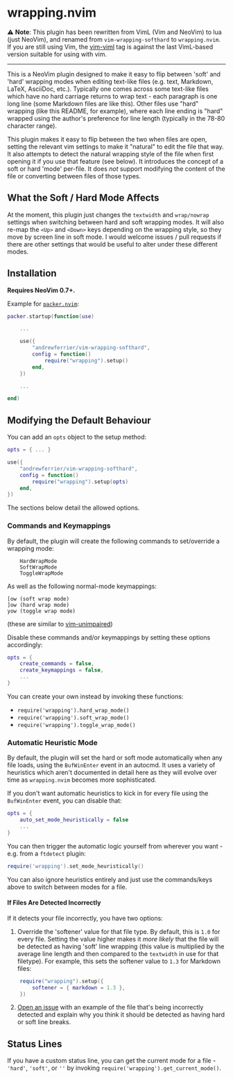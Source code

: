 # wrapping.nvim

⚠️  **Note**: This plugin has been rewritten from VimL  (Vim and NeoVim) to lua
(just NeoVim), and renamed from `vim-wrapping-softhard` to `wrapping.nvim`. If
you are still using Vim, the
[vim-viml](https://github.com/andrewferrier/vim-wrapping-softhard/releases/tag/vim-viml)
tag is against the last VimL-based version suitable for using with vim.

***

This is a NeoVim plugin designed to make it easy to flip between 'soft' and
'hard' wrapping modes when editing text-like files (e.g. text, Markdown, LaTeX,
AsciiDoc, etc.). Typically one comes across some text-like files which have no
hard carriage returns to wrap text - each paragraph is one long line (some
Markdown files are like this). Other files use "hard" wrapping (like this
README, for example), where each line ending is "hard" wrapped using the
author's preference for line length (typically in the 78-80 character range).

This plugin makes it easy to flip between the two when files are open, setting
the relevant vim settings to make it "natural" to edit the file that way. It
also attempts to detect the natural wrapping style of the file when first
opening it if you use that feature (see below). It introduces the concept of a
soft or hard 'mode' per-file. It does *not* support modifying the content of the
file or converting between files of those types.

## What the Soft / Hard Mode Affects

At the moment, this plugin just changes the `textwidth` and `wrap/nowrap`
settings when switching between hard and soft wrapping modes. It will also
re-map the `<Up>` and `<Down>` keys depending on the wrapping style, so they
move by screen line in soft mode. I would welcome issues / pull requests if
there are other settings that would be useful to alter under these different
modes.

## Installation

**Requires NeoVim 0.7+.**

Example for [`packer.nvim`](https://github.com/wbthomason/packer.nvim):

```lua
packer.startup(function(use)

    ...

    use({
        "andrewferrier/vim-wrapping-softhard",
        config = function()
            require("wrapping").setup()
        end,
    })

    ...

end)
```

## Modifying the Default Behaviour

You can add an `opts` object to the setup method:

```lua
opts = { ... }

use({
    "andrewferrier/vim-wrapping-softhard",
    config = function()
        require("wrapping").setup(opts)
    end,
})
```

The sections below detail the allowed options.

### Commands and Keymappings

By default, the plugin will create the following commands to set/override a
wrapping mode:

```viml
    HardWrapMode
    SoftWrapMode
    ToggleWrapMode
```

As well as the following normal-mode keymappings:

```text
[ow (soft wrap mode)
]ow (hard wrap mode)
yow (toggle wrap mode)
```

(these are similar to [vim-unimpaired](https://github.com/tpope/vim-unimpaired))

Disable these commands and/or keymappings by setting these options accordingly:

```lua
opts = {
    create_commands = false,
    create_keymappings = false,
    ...
}
```

You can create your own instead by invoking these functions:

*   `require('wrapping').hard_wrap_mode()`
*   `require('wrapping').soft_wrap_mode()`
*   `require('wrapping').toggle_wrap_mode()`

### Automatic Heuristic Mode

By default, the plugin will set the hard or soft mode automatically when any
file loads, using the `BufWinEnter` event in an autocmd. It uses a variety of
heuristics which aren't documented in detail here as they will evolve over time
as `wrapping.nvim` becomes more sophisticated.

If you don't want automatic heuristics to kick in for every file using the
`BufWinEnter` event, you can disable that:

```lua
opts = {
    auto_set_mode_heuristically = false
    ...
}
```

You can then trigger the automatic logic yourself from wherever you want - e.g.
from a `ftdetect` plugin:

```lua
require('wrapping').set_mode_heuristically()
```

You can also ignore heuristics entirely and just use the commands/keys above to
switch between modes for a file.

#### If Files Are Detected Incorrectly

If it detects your file
incorrectly, you have two options:

1.  Override the 'softener' value for that file type. By default, this is `1.0`
    for every file. Setting the value higher makes it *more likely* that the
    file will be detected as having 'soft' line wrapping (this value is
    multiplied by the average line length and then compared to the `textwidth`
    in use for that filetype). For example, this sets the softener value to
    `1.3` for Markdown files:

```lua
    require("wrapping").setup({
        softener = { markdown = 1.3 },
    })
```

2.  [Open an issue](https://github.com/andrewferrier/wrapping.nvim/issues/new)
    with an example of the file that's being incorrectly detected and explain
    why you think it should be detected as having hard or soft line breaks.

## Status Lines

If you have a custom status line, you can get the current mode for a file -
`'hard'`, `'soft'`, or `''` by invoking
`require('wrapping').get_current_mode()`.
